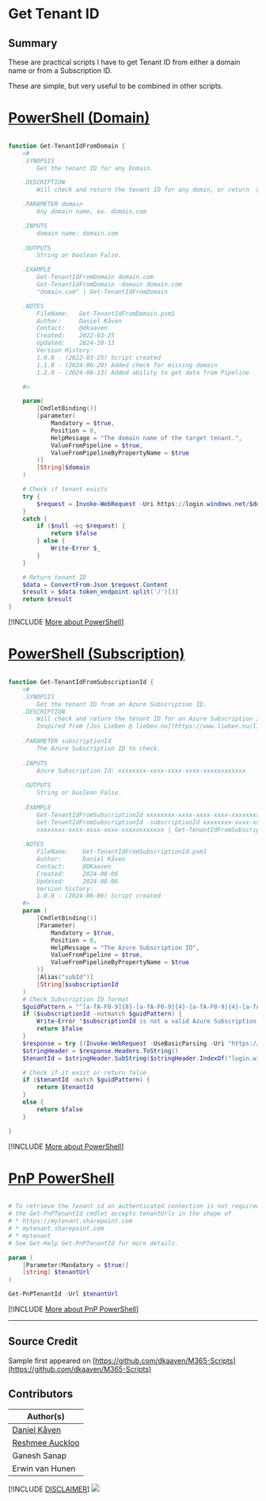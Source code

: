 

# Get Tenant ID

## Summary

These are practical scripts I have to get Tenant ID from either a domain name or from a Subscription ID.

These are simple, but very useful to be combined in other scripts.


# [PowerShell (Domain)](#tab/ps)

```powershell

function Get-TenantIdFromDomain {
    <#
    .SYNOPSIS
        Get the tenant ID for any Domain.

    .DESCRIPTION
        Will check and return the tenant ID for any domin, or return  $false if no ID is found.

    .PARAMETER domain
        Any domain name, ex. domain.com

    .INPUTS
        domain name: domain.com
 
    .OUTPUTS
        String or boolean False.

    .EXAMPLE
        Get-TenantIdFromDomain domain.com
        Get-TenantIdFromDomain -domain domain.com
        "domain.com" | Get-TenantIdFromDomain

    .NOTES
        FileName:   Get-TenantIdFromDomain.psm1
        Author:     Daniel Kåven
        Contact:    @dkaaven
        Created:    2022-03-25
        Updated:    2024-10-13
        Version History:
        1.0.0 - (2022-03-25) Script created
        1.1.0 - (2024-06-20) Added check for missing domain
        1.2.0 - (2024-08-13) Added ability to get data from Pipeline

    #>

    param(
        [CmdletBinding()]
        [parameter(
            Mandatory = $true,
            Position = 0,
            HelpMessage = "The domain name of the target tenant.",
            ValueFromPipeline = $true,
            ValueFromPipelineByPropertyName = $true
        )]
        [String]$domain
    )

    # Check if tenant exists
    try {
        $request = Invoke-WebRequest -Uri https://login.windows.net/$domain/.well-known/openid-configuration
    }
    catch {
        if ($null -eq $request) {
            return $false
        } else {
            Write-Error $_
        }
    }

    # Return tenant ID
    $data = ConvertFrom-Json $request.Content
    $result = $data.token_endpoint.split('/')[3]
    return $result
}

```
[!INCLUDE [More about PowerShell](../../docfx/includes/MORE-PS.md)]


# [PowerShell (Subscription)](#tab/ps1)

```powershell

function Get-TenantIdFromSubscriptionId {
    <#
    .SYNOPSIS
        Get the tenant ID from an Azure Subscription ID.
    .DESCRIPTION
        Will check and return the tenant ID for an Azure Subscription ID or return $false if no ID is found.
        Inspired from [Jos Lieben @ lieben.nu](https://www.lieben.nu/liebensraum/2020/08/get-tenant-id-using-azure-subscription-id/)
 
    .PARAMETER subscriptionId
        The Azure Subscription ID to check.
 
    .INPUTS
        Azure Subscription Id: xxxxxxxx-xxxx-xxxx-xxxx-xxxxxxxxxxxx
 
    .OUTPUTS
        String or boolean False.
 
    .EXAMPLE
        Get-TenantIdFromSubscriptionId xxxxxxxx-xxxx-xxxx-xxxx-xxxxxxxxxxxx
        Get-TenantIdFromSubscriptionId -subscriptionId xxxxxxxx-xxxx-xxxx-xxxx-xxxxxxxxxxxx
        xxxxxxxx-xxxx-xxxx-xxxx-xxxxxxxxxxxx | Get-TenantIdFromSubscriptionId
 
    .NOTES
        FileName:    Get-TenantIdFromSubscriptionId.psm1
        Author:      Daniel Kåven
        Contact:     @DKaaven
        Created:     2024-08-06
        Updated:     2024-08-06
        Version history:
        1.0.0 - (2024-08-06) Script created
    #>
    param (
        [CmdletBinding()]
        [Parameter(
            Mandatory = $true,
            Position = 0,
            HelpMessage = "The Azure Subscription ID",
            ValueFromPipeline = $true,
            ValueFromPipelineByPropertyName = $true
        )]
        [Alias("subId")]
        [String]$subscriptionId
    )
    # Check Subscription ID format
    $guidPattern = "^[a-fA-F0-9]{8}-[a-fA-F0-9]{4}-[a-fA-F0-9]{4}-[a-fA-F0-9]{4}-[a-fA-F0-9]{12}$"
    if ($subscriptionId -notmatch $guidPattern) {
        Write-Error "$subscriptionId is not a valid Azure Subscription ID."
        return $false
    }
    $response = try {(Invoke-WebRequest -UseBasicParsing -Uri "https://management.azure.com/subscriptions/$($subscriptionId)?api-version=2015-01-01" -ErrorAction Stop).BaseResponse} catch { $_.Exception.Response } 
    $stringHeader = $response.Headers.ToString()
    $tenantId = $stringHeader.SubString($stringHeader.IndexOf("login.windows.net")+18,36)

    # Check if it exist or return false
    if ($tenantId -match $guidPattern) {
        return $tenantId
    }
    else {
        return $false
    }

}

```
[!INCLUDE [More about PowerShell](../../docfx/includes/MORE-PS.md)]

# [PnP PowerShell](#tab/pnpps)

```powershell

# To retrieve the tenant id an authenticated connection is not required with PnP PowerShell
# the Get-PnPTenantId cmdlet accepts tenantUrls in the shape of
# * https://mytenant.sharepoint.com
# * mytenant.sharepoint.com
# * mytenant
# See Get-Help Get-PnPTenantId for more details.

param (
    [Parameter(Mandatory = $true)]
    [string] $tenantUrl
)

Get-PnPTenantId -Url $tenantUrl

```
[!INCLUDE [More about PnP PowerShell](../../docfx/includes/MORE-PNPPS.md)]

***

## Source Credit

Sample first appeared on [https://github.com/dkaaven/M365-Scripts](https://github.com/dkaaven/M365-Scripts)

## Contributors

| Author(s) |
|-----------|
| [Daniel Kåven](https://github.com/dkaaven)|
| [Reshmee Auckloo](https://github.com/reshmee011) |
| Ganesh Sanap |
| Erwin van Hunen |

[!INCLUDE [DISCLAIMER](../../docfx/includes/DISCLAIMER.md)]
<img src="https://m365-visitor-stats.azurewebsites.net/script-samples/scripts/aad-get-tenantid" aria-hidden="true" />
